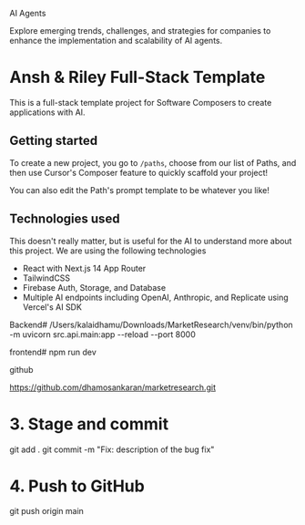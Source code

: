 AI Agents

Explore emerging trends, challenges, and strategies for companies to enhance the implementation and scalability of AI agents.




# Ansh & Riley Full-Stack Template

This is a full-stack template project for Software Composers to create  applications with AI.

## Getting started
To create a new project, you go to `/paths`, choose from our list of Paths, and then use Cursor's Composer feature to quickly scaffold your project!

You can also edit the Path's prompt template to be whatever you like!

## Technologies used
This doesn't really matter, but is useful for the AI to understand more about this project. We are using the following technologies
- React with Next.js 14 App Router
- TailwindCSS
- Firebase Auth, Storage, and Database
- Multiple AI endpoints including OpenAI, Anthropic, and Replicate using Vercel's AI SDK




Backend#
/Users/kalaidhamu/Downloads/MarketResearch/venv/bin/python -m uvicorn src.api.main:app --reload --port 8000

frontend#
npm run dev

github

https://github.com/dhamosankaran/marketresearch.git
# 3. Stage and commit
git add .
git commit -m "Fix: description of the bug fix"

# 4. Push to GitHub
git push origin main
